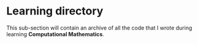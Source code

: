 # Learning directory

This sub-section will contain an archive of all the code that I wrote during learning **Computational Mathematics**.
